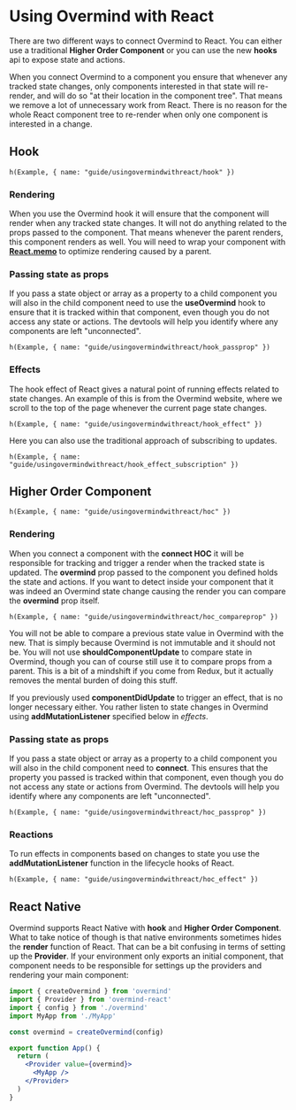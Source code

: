 # Using Overmind with React

There are two different ways to connect Overmind to React. You can either use a traditional **Higher Order Component** or you can use the new **hooks** api to expose state and actions.

When you connect Overmind to a component you ensure that whenever any tracked state changes, only components interested in that state will re-render, and will do so "at their location in the component tree". That means we remove a lot of unnecessary work from React. There is no reason for the whole React component tree to re-render when only one component is interested in a change.

## Hook
```marksy
h(Example, { name: "guide/usingovermindwithreact/hook" })
```

### Rendering

When you use the Overmind hook it will ensure that the component will render when any tracked state changes. It will not do anything related to the props passed to the component. That means whenever the parent renders, this component renders as well. You will need to wrap your component with [**React.memo**](https://reactjs.org/docs/react-api.html#reactmemo) to optimize rendering caused by a parent.


### Passing state as props

If you pass a state object or array as a property to a child component you will also in the child component need to use the **useOvermind** hook to ensure that it is tracked within that component, even though you do not access any state or actions. The devtools will help you identify where any components are left "unconnected".

```marksy
h(Example, { name: "guide/usingovermindwithreact/hook_passprop" })
```

### Effects

The hook effect of React gives a natural point of running effects related to state changes. An example of this is from the Overmind website, where we scroll to the top of the page whenever the current page state changes.

```marksy
h(Example, { name: "guide/usingovermindwithreact/hook_effect" })
```

Here you can also use the traditional approach of subscribing to updates.

```marksy
h(Example, { name: "guide/usingovermindwithreact/hook_effect_subscription" })
```

## Higher Order Component
```marksy
h(Example, { name: "guide/usingovermindwithreact/hoc" })
```

### Rendering

When you connect a component with the **connect HOC** it will be responsible for tracking and trigger a render when the tracked state is updated. The **overmind** prop passed to the component you defined holds the state and actions. If you want to detect inside your component that it was indeed an Overmind state change causing the render you can compare the **overmind** prop itself.

```marksy
h(Example, { name: "guide/usingovermindwithreact/hoc_compareprop" })
```

You will not be able to compare a previous state value in Overmind with the new. That is simply because Overmind is not immutable and it should not be. You will not use **shouldComponentUpdate** to compare state in Overmind, though you can of course still use it to compare props from a parent. This is a bit of a mindshift if you come from Redux, but it actually removes the mental burden of doing this stuff.

If you previously used **componentDidUpdate** to trigger an effect, that is no longer necessary either. You rather listen to state changes in Overmind using **addMutationListener** specified below in *effects*.

### Passing state as props

If you pass a state object or array as a property to a child component you will also in the child component need to **connect**. This ensures that the property you passed is tracked within that component, even though you do not access any state or actions from Overmind. The devtools will help you identify where any components are left "unconnected".

```marksy
h(Example, { name: "guide/usingovermindwithreact/hoc_passprop" })
```

### Reactions

To run effects in components based on changes to state you use the **addMutationListener** function in the lifecycle hooks of React.

```marksy
h(Example, { name: "guide/usingovermindwithreact/hoc_effect" })
```

## React Native

Overmind supports React Native with **hook** and **Higher Order Component**. What to take notice of though is that native environments sometimes hides the **render** function of React. That can be a bit confusing in terms of setting up the **Provider**. If your environment only exports an initial component, that component needs to be responsible for settings up the providers and rendering your main component:

```jsx
import { createOvermind } from 'overmind'
import { Provider } from 'overmind-react'
import { config } from './overmind'
import MyApp from './MyApp'

const overmind = createOvermind(config)

export function App() {
  return (
    <Provider value={overmind}>
      <MyApp />
    </Provider>
  )
}
```
